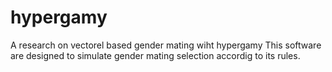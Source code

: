 # hypergamy
A research on vectorel based gender mating wiht hypergamy
This software are designed to simulate gender mating selection accordig to its rules.
